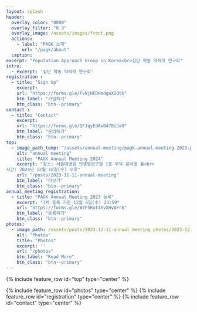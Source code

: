 ```yaml
---
layout: splash
header:
  overlay_color: "0000"
  overlay_filter: "0.3"
  overlay_image: /assets/images/front.png
  actions:
    - label: "PAGK 소개"
      url: "/pagk/about"
  caption: 
excerpt: "Population Approach Group in Korea<br>집단 약동 약력학 연구회"
intro: 
  - excerpt: '집단 약동 약력학 연구회'
registration :
  - title: "Sign Up"
    excerpt: 
    url: "https://forms.gle/FvNjHEDHmdgaX2Qt6"
    btn_label: "가입하기"
    btn_class: "btn--primary"
contact :
  - title: "Contact"
    excerpt: 
    url: "https://forms.gle/QFJqyEdAwB478iJa9"
    btn_label: "문의하기"
    btn_class: "btn--primary"
top:
  - image_path_temp: "/assets/annual-meeting/pagk-annual-meeting-2023.png"
    alt: "annual meeting"
    title: "PAGK Annual Meeting 2024"
    excerpt: "장소: 서울대병원 의생명연구원 1층 우덕 윤덕병 홀<br>
시간: 2024년 12월 18일(수) 오후"
    url: "/posts/2023-11-11-annual-meeting"
    btn_label: "더보기"
    btn_class: "btn--primary"
annual_meeting_registration:
  - title: "PAGK Annual Meeting 2023 등록"
    excerpt: "3차 등록 기한 12월 6일(수) 23:59"
    url: "https://forms.gle/WZF5Rut4YvXHvAFr6"
    btn_label: "등록하기"
    btn_class: "btn--primary"
photos:
  - image_path: /assets/posts/2023-12-11-annual_meeting_photos/2023-12-11-01.jpg
    alt: "Photos"
    title: "Photos"
    excerpt: ''
    url: "/photos"
    btn_label: "Read More"
    btn_class: "btn--primary"
---
```

<!-- 필요하면 주석처리 해제 -->
{% include feature_row id="top" type="center" %}
<!-- {% include feature_row id="annual_meeting_registration" type="center" %} -->
{% include feature_row id="photos" type="center" %}
{% include feature_row id="registration" type="center" %}
{% include feature_row id="contact" type="center" %}

